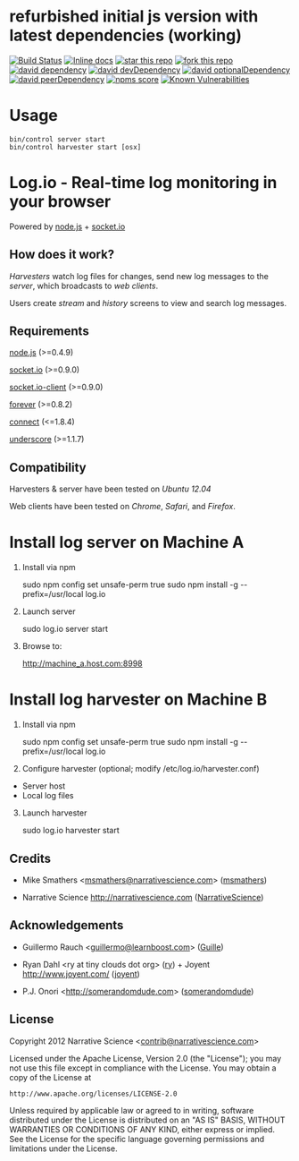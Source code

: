 # refurbished initial js version with latest dependencies (working)

[![Build Status](https://secure.travis-ci.org/HansHammel/Log.io.js.png?branch=master)](http://travis-ci.org/HansHammel/Log.io.js)
[![Inline docs](http://inch-ci.org/github/HansHammel/Log.io.js.svg?branch=master)](http://inch-ci.org/github/HansHammel/Log.io.js)
[![star this repo](http://githubbadges.com/star.svg?user=HansHammel&repo=Log.io.js&style=flat&color=fff&background=007ec6)](https://github.com/HansHammel/Log.io.js)
[![fork this repo](http://githubbadges.com/fork.svg?user=HansHammel&repo=Log.io.js&style=flat&color=fff&background=007ec6)](https://github.com/HansHammel/Log.io.js/fork)
[![david dependency](https://img.shields.io/david/HansHammel/Log.io.js.svg)](https://david-dm.org/HansHammel/Log.io.js)
[![david devDependency](https://img.shields.io/david/dev/HansHammel/Log.io.js.svg)](https://david-dm.org/HansHammel/Log.io.js)
[![david optionalDependency](https://img.shields.io/david/optional/HansHammel/Log.io.js.svg)](https://david-dm.org/HansHammel/Log.io.js)
[![david peerDependency](https://img.shields.io/david/peer/HansHammel/Log.io.js.svg)](https://david-dm.org/HansHammel/Log.io.js)
[![npms score](https://badges.npms.io/Log.io.js.svg)](https://www.npmjs.com/package/Log.io.js)
[![Known Vulnerabilities](https://snyk.io/test/github/HansHammel/Log.io.js.svg)](https://snyk.io/test/github/HansHammel/Log.io.js) 

Usage
=====

    bin/control server start
    bin/control harvester start [osx]


Log.io - Real-time log monitoring in your browser
=================================================

Powered by [node.js](http://nodejs.org) + [socket.io](http://socket.io)

## How does it work?

*Harvesters* watch log files for changes, send new log messages to the *server*, which broadcasts to *web clients*.

Users create *stream* and *history* screens to view and search log messages.

## Requirements

[node.js](http://nodejs.org) (>=0.4.9)

[socket.io](http://socket.io) (>=0.9.0)

[socket.io-client](https://github.com/LearnBoost/socket.io-client) (>=0.9.0)

[forever](https://github.com/indexzero/forever) (>=0.8.2)

[connect](http://senchalabs.github.com/connect/) (<=1.8.4)

[underscore](http://documentcloud.github.com/underscore/) (>=1.1.7)

## Compatibility

Harvesters & server have been tested on *Ubuntu 12.04*

Web clients have been tested on *Chrome*, *Safari*, and *Firefox*.

# Install log server on Machine A

1) Install via npm

    sudo npm config set unsafe-perm true 
    sudo npm install -g --prefix=/usr/local log.io

2) Launch server

    sudo log.io server start

3) Browse to:

    http://machine_a.host.com:8998

# Install log harvester on Machine B

1) Install via npm

    sudo npm config set unsafe-perm true 
    sudo npm install -g --prefix=/usr/local log.io

2) Configure harvester (optional; modify /etc/log.io/harvester.conf)

- Server host
- Local log files

3) Launch harvester

    sudo log.io harvester start

## Credits

- Mike Smathers &lt;msmathers@narrativescience.com&gt; ([msmathers](http://github.com/msmathers))

- Narrative Science http://narrativescience.com ([NarrativeScience](http://github.com/NarrativeScience))

## Acknowledgements

- Guillermo Rauch &lt;guillermo@learnboost.com&gt; ([Guille](http://github.com/guille))

- Ryan Dahl &lt;ry at tiny clouds dot org&gt; ([ry](https://github.com/ry)) + Joyent http://www.joyent.com/ ([joyent](https://github.com/joyent/))

- P.J. Onori &lt;http://somerandomdude.com&gt; ([somerandomdude](https://github.com/somerandomdude))

## License 

Copyright 2012 Narrative Science &lt;contrib@narrativescience.com&gt;

Licensed under the Apache License, Version 2.0 (the "License");
you may not use this file except in compliance with the License.
You may obtain a copy of the License at

    http://www.apache.org/licenses/LICENSE-2.0

Unless required by applicable law or agreed to in writing, software
distributed under the License is distributed on an "AS IS" BASIS,
WITHOUT WARRANTIES OR CONDITIONS OF ANY KIND, either express or implied.
See the License for the specific language governing permissions and
limitations under the License.

